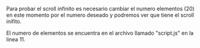 Para probar el scroll infinito es necesario cambiar el numero elementos (20) en este momento por el numero
deseado y podremos ver que tiene el scroll inifito.

El numero de elementos se encuentra en el archivo llamado "script.js" en la linea 11.
